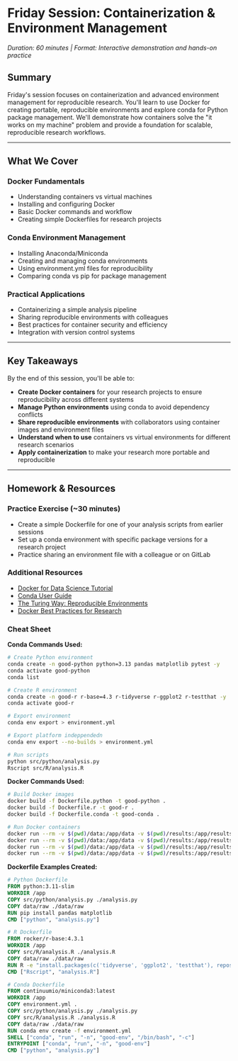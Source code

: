 # Friday Session: Containerization & Environment Management
*Duration: 60 minutes | Format: Interactive demonstration and hands-on practice*

## Summary
Friday's session focuses on containerization and advanced environment management for reproducible research. You'll learn to use Docker for creating portable, reproducible environments and explore conda for Python package management. We'll demonstrate how containers solve the "it works on my machine" problem and provide a foundation for scalable, reproducible research workflows.

---

## What We Cover

### Docker Fundamentals
- Understanding containers vs virtual machines
- Installing and configuring Docker
- Basic Docker commands and workflow
- Creating simple Dockerfiles for research projects

### Conda Environment Management
- Installing Anaconda/Miniconda
- Creating and managing conda environments
- Using environment.yml files for reproducibility
- Comparing conda vs pip for package management

### Practical Applications
- Containerizing a simple analysis pipeline
- Sharing reproducible environments with colleagues
- Best practices for container security and efficiency
- Integration with version control systems

---

## Key Takeaways

By the end of this session, you'll be able to:

- **Create Docker containers** for your research projects to ensure reproducibility across different systems
- **Manage Python environments** using conda to avoid dependency conflicts
- **Share reproducible environments** with collaborators using container images and environment files
- **Understand when to use** containers vs virtual environments for different research scenarios
- **Apply containerization** to make your research more portable and reproducible

---

## Homework & Resources

### Practice Exercise (~30 minutes)
- Create a simple Dockerfile for one of your analysis scripts from earlier sessions
- Set up a conda environment with specific package versions for a research project
- Practice sharing an environment file with a colleague or on GitLab

### Additional Resources
- [Docker for Data Science Tutorial](https://docker-curriculum.com/)
- [Conda User Guide](https://docs.conda.io/projects/conda/en/latest/user-guide/)
- [The Turing Way: Reproducible Environments](https://book.the-turing-way.org/reproducible-research/renv.html)
- [Docker Best Practices for Research](https://docs.docker.com/develop/dev-best-practices/)

### Cheat Sheet

**Conda Commands Used:**
```bash
# Create Python environment
conda create -n good-python python=3.13 pandas matplotlib pytest -y
conda activate good-python
conda list

# Create R environment  
conda create -n good-r r-base=4.3 r-tidyverse r-ggplot2 r-testthat -y
conda activate good-r

# Export environment
conda env export > environment.yml

# Export platform indeppendedn
conda env export --no-builds > environment.yml

# Run scripts
python src/python/analysis.py
Rscript src/R/analysis.R
```

**Docker Commands Used:**
```bash
# Build Docker images
docker build -f Dockerfile.python -t good-python .
docker build -f Dockerfile.r -t good-r .
docker build -f Dockerfile.conda -t good-conda .

# Run Docker containers
docker run --rm -v $(pwd)/data:/app/data -v $(pwd)/results:/app/results good-python
docker run --rm -v $(pwd)/data:/app/data -v $(pwd)/results:/app/results good-r
docker run --rm -v $(pwd)/data:/app/data -v $(pwd)/results:/app/results good-conda python analysis.py
docker run --rm -v $(pwd)/data:/app/data -v $(pwd)/results:/app/results good-conda Rscript analysis.R
```

**Dockerfile Examples Created:**
```dockerfile
# Python Dockerfile
FROM python:3.11-slim
WORKDIR /app
COPY src/python/analysis.py ./analysis.py
COPY data/raw ./data/raw
RUN pip install pandas matplotlib
CMD ["python", "analysis.py"]

# R Dockerfile  
FROM rocker/r-base:4.3.1
WORKDIR /app
COPY src/R/analysis.R ./analysis.R
COPY data/raw ./data/raw
RUN R -e "install.packages(c('tidyverse', 'ggplot2', 'testthat'), repos='https://cloud.r-project.org')"
CMD ["Rscript", "analysis.R"]

# Conda Dockerfile
FROM continuumio/miniconda3:latest
WORKDIR /app
COPY environment.yml .
COPY src/python/analysis.py ./analysis.py
COPY src/R/analysis.R ./analysis.R
COPY data/raw ./data/raw
RUN conda env create -f environment.yml
SHELL ["conda", "run", "-n", "good-env", "/bin/bash", "-c"]
ENTRYPOINT ["conda", "run", "-n", "good-env"]
CMD ["python", "analysis.py"]
```